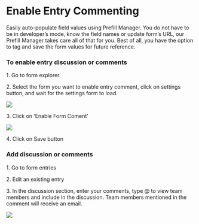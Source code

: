 # Enable Entry Commenting

Easily auto-populate field values using Prefill Manager. You do not have to be in developer’s mode, know the field names or update form’s URL, our Prefill Manager takes care all of that for you. Best of all, you have the option to tag and save the form values for future reference.

### To enable entry discussion or comments

1\. Go to form explorer.

2\. Select the form you want to enable entry comment, click on settings button, and wait for the settings form to load.

![](https://captisa.com/wp-content/uploads/2019/10/enable-entry-comment-1.png)

3\. Click on ‘Enable Form Coment’

![](https://captisa.com/wp-content/uploads/2019/10/enable-entry-comment-2.png)

4\. Click on Save button

### Add discussion or comments

1\. Go to form entries

2\. Edit an existing entry

3\. In the discussion section, enter your comments, type @ to view team members and include in the discussion. Team members mentioned in the comment will receive an email.

![](https://captisa.com/wp-content/uploads/2019/10/enable-entry-comment-3.png)
